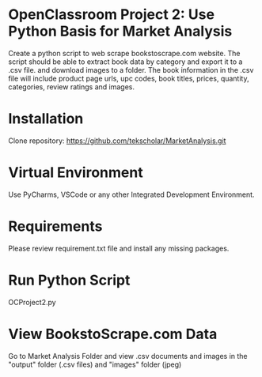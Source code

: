 # OpenClassroom Project 2: Use Python Basis for Market Analysis 
Create a python script to web scrape bookstoscrape.com website. The script should be able to extract book data by category and export it to a .csv file. and download images to a folder. 
The book information in the .csv file will include product page urls, upc codes, book titles, prices, quantity, categories, review ratings and images.

# Installation
Clone repository: https://github.com/tekscholar/MarketAnalysis.git

# Virtual Environment 
Use PyCharms, VSCode or any other Integrated Development Environment. 

# Requirements 
Please review requirement.txt file and install any missing packages. 

# Run Python Script 
OCProject2.py

# View BookstoScrape.com Data 
Go to Market Analysis Folder and view .csv documents and images in the "output" folder (.csv files) and "images" folder (jpeg)
